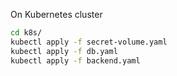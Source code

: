 On Kubernetes cluster
```bash
cd k8s/
kubectl apply -f secret-volume.yaml
kubectl apply -f db.yaml
kubectl apply -f backend.yaml
```